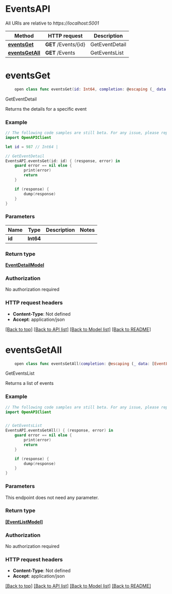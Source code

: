 # EventsAPI

All URIs are relative to *https://localhost:5001*

Method | HTTP request | Description
------------- | ------------- | -------------
[**eventsGet**](EventsAPI.md#eventsget) | **GET** /Events/{id} | GetEventDetail
[**eventsGetAll**](EventsAPI.md#eventsgetall) | **GET** /Events | GetEventsList


# **eventsGet**
```swift
    open class func eventsGet(id: Int64, completion: @escaping (_ data: EventDetailModel?, _ error: Error?) -> Void)
```

GetEventDetail

Returns the details for a specific event

### Example 
```swift
// The following code samples are still beta. For any issue, please report via http://github.com/OpenAPITools/openapi-generator/issues/new
import OpenAPIClient

let id = 987 // Int64 | 

// GetEventDetail
EventsAPI.eventsGet(id: id) { (response, error) in
    guard error == nil else {
        print(error)
        return
    }

    if (response) {
        dump(response)
    }
}
```

### Parameters

Name | Type | Description  | Notes
------------- | ------------- | ------------- | -------------
 **id** | **Int64** |  | 

### Return type

[**EventDetailModel**](EventDetailModel.md)

### Authorization

No authorization required

### HTTP request headers

 - **Content-Type**: Not defined
 - **Accept**: application/json

[[Back to top]](#) [[Back to API list]](../README.md#documentation-for-api-endpoints) [[Back to Model list]](../README.md#documentation-for-models) [[Back to README]](../README.md)

# **eventsGetAll**
```swift
    open class func eventsGetAll(completion: @escaping (_ data: [EventListModel]?, _ error: Error?) -> Void)
```

GetEventsList

Returns a list of events

### Example 
```swift
// The following code samples are still beta. For any issue, please report via http://github.com/OpenAPITools/openapi-generator/issues/new
import OpenAPIClient


// GetEventsList
EventsAPI.eventsGetAll() { (response, error) in
    guard error == nil else {
        print(error)
        return
    }

    if (response) {
        dump(response)
    }
}
```

### Parameters
This endpoint does not need any parameter.

### Return type

[**[EventListModel]**](EventListModel.md)

### Authorization

No authorization required

### HTTP request headers

 - **Content-Type**: Not defined
 - **Accept**: application/json

[[Back to top]](#) [[Back to API list]](../README.md#documentation-for-api-endpoints) [[Back to Model list]](../README.md#documentation-for-models) [[Back to README]](../README.md)

